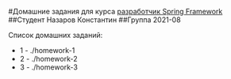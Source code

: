 #Домашние задания для курса [разработчик Spring Framework](https://otus.ru/lessons/javaspring)
##Студент Назаров Константин
##Группа 2021-08

Список домашних заданий:
* 1 - ./homework-1
* 2 - ./homework-2
* 3 - ./homework-3
